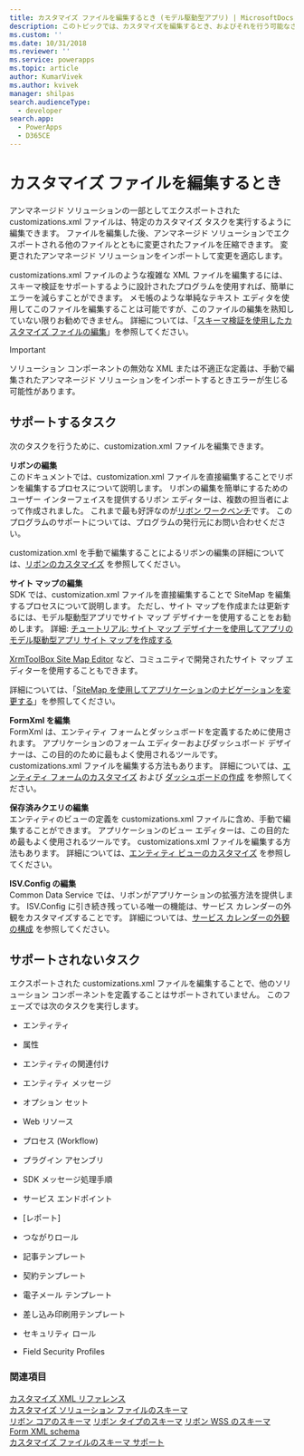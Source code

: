 ```yaml
---
title: カスタマイズ ファイルを編集するとき (モデル駆動型アプリ) | MicrosoftDocs
description: このトピックでは、カスタマイズを編集するとき、およびそれを行う可能なさまざまな方法を扱います
ms.custom: ''
ms.date: 10/31/2018
ms.reviewer: ''
ms.service: powerapps
ms.topic: article
author: KumarVivek
ms.author: kvivek
manager: shilpas
search.audienceType:
  - developer
search.app:
  - PowerApps
  - D365CE
---
```

# <a name="when-to-edit-the-customizations-file"></a>カスタマイズ ファイルを編集するとき

<!-- https://docs.microsoft.com/dynamics365/customer-engagement/developer/customize-dev/when-edit-customization-file -->

アンマネージド ソリューションの一部としてエクスポートされた customizations.xml ファイルは、特定のカスタマイズ タスクを実行するように編集できます。 ファイルを編集した後、アンマネージド ソリューションでエクスポートされる他のファイルとともに変更されたファイルを圧縮できます。 変更されたアンマネージド ソリューションをインポートして変更を適応します。  
  
 customizations.xml ファイルのような複雑な XML ファイルを編集するには、スキーマ検証をサポートするように設計されたプログラムを使用すれば、簡単にエラーを減らすことができます。 メモ帳のような単純なテキスト エディタを使用してこのファイルを編集することは可能ですが、このファイルの編集を熟知していない限りお勧めできません。 詳細については、「[スキーマ検証を使用したカスタマイズ ファイルの編集](edit-customizations-xml-file-schema-validation.md)」を参照してください。  
  
> [!IMPORTANT]
>  ソリューション コンポーネントの無効な XML または不適正な定義は、手動で編集されたアンマネージド ソリューションをインポートするときエラーが生じる可能性があります。  
  
## <a name="supported-tasks"></a>サポートするタスク  
 次のタスクを行うために、customization.xml ファイルを編集できます。  
  
 **リボンの編集**  
 このドキュメントでは、customization.xml ファイルを直接編集することでリボンを編集するプロセスについて説明します。 リボンの編集を簡単にするためのユーザー インターフェイスを提供するリボン エディターは、複数の担当者によって作成されました。 これまで最も好評なのが[リボン ワークベンチ](https://www.develop1.net/public/rwb/ribbonworkbench.aspx)です。 このプログラムのサポートについては、プログラムの発行元にお問い合わせください。  
  
 customization.xml を手動で編集することによるリボンの編集の詳細については、[リボンのカスタマイズ](customize-commands-ribbon.md) を参照してください。  
  
 **サイト マップの編集**  
 SDK では、customization.xml ファイルを直接編集することで SiteMap を編集するプロセスについて説明します。 ただし、サイト マップを作成または更新するには、モデル駆動型アプリでサイト マップ デザイナーを使用することをお勧めします。 詳細: [チュートリアル: サイト マップ デザイナーを使用してアプリのモデル駆動型アプリ サイト マップを作成する](../../maker/model-driven-apps/create-site-map-app.md)  
  
 [XrmToolBox Site Map Editor](https://www.xrmtoolbox.com/plugins/MsCrmTools.SiteMapEditor/) など、コミュニティで開発されたサイト マップ エディターを使用することもできます。   
  
 詳細については、「[SiteMap を使用してアプリケーションのナビゲーションを変更する](/developer/customize-dev/change-application-navigation-using-sitemap.md)」を参照してください。  
  
 **FormXml を編集**  
 FormXml は、エンティティ フォームとダッシュボードを定義するために使用されます。 アプリケーションのフォーム エディターおよびダッシュボード デザイナーは、この目的のために最もよく使用されるツールです。 customizations.xml ファイルを編集する方法もあります。 詳細については、[エンティティ フォームのカスタマイズ](customize-entity-forms.md) および [ダッシュボードの作成](create-dashboard.md) を参照してください。  
  
 **保存済みクエリの編集**  
 エンティティのビューの定義を customizations.xml ファイルに含め、手動で編集することができます。 アプリケーションのビュー エディターは、この目的ため最もよく使用されるツールです。 customizations.xml ファイルを編集する方法もあります。 詳細については、[エンティティ ビューのカスタマイズ](customize-entity-views.md) を参照してください。  
  
 **ISV.Config の編集**  
  Common Data Service では、リボンがアプリケーションの拡張方法を提供します。 ISV.Config に引き続き残っている唯一の機能は、サービス カレンダーの外観をカスタマイズすることです。 詳細については、[サービス カレンダーの外観の構成](/dynamics365/customer-engagement/developer/customize-dev/service-calendar-appearance-configuration) を参照してください。  
  
## <a name="unsupported-tasks"></a>サポートされないタスク  
 エクスポートされた customizations.xml ファイルを編集することで、他のソリューション コンポーネントを定義することはサポートされていません。 このフェーズでは次のタスクを実行します。  
  
-   エンティティ  
  
-   属性  
  
-   エンティティの関連付け  
  
-   エンティティ メッセージ  
  
-   オプション セット  
  
-   Web リソース  
  
-   プロセス (Workflow)  
  
-   プラグイン アセンブリ  
  
-   SDK メッセージ処理手順  
  
-   サービス エンドポイント  
  
-   [レポート]  
  
-   つながりロール  
  
-   記事テンプレート  
  
-   契約テンプレート  
  
-   電子メール テンプレート  
  
-   差し込み印刷用テンプレート   
  
-   セキュリティ ロール  
  
-   Field Security Profiles  
  

### <a name="see-also"></a>関連項目  
 [カスタマイズ XML リファレンス](customization-xml-reference.md)   
 [カスタマイズ ソリューション ファイルのスキーマ](../common-data-service/customization-solutions-file-schema.md)   
 [リボン コアのスキーマ](ribbon-core-schema.md) [リボン タイプのスキーマ](ribbon-types-schema.md) [リボン WSS のスキーマ](ribbon-wss-schema.md)   
 [Form XML schema](form-xml-schema.md)   
 [カスタマイズ ファイルのスキーマ サポート](edit-customizations-xml-file-schema-validation.md)
